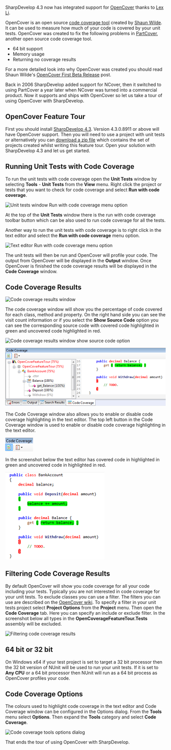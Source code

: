 SharpDevelop 4.3 now has integrated support for [OpenCover](https://github.com/sawilde/opencover) thanks to [Lex Li](http://www.lextm.com/).

OpenCover is an open source [code coverage tool](http://en.wikipedia.org/wiki/Code_coverage) created by [Shaun Wilde](http://scubamunki.blogspot.co.uk/). It can be used to measure how much of your code is covered by your unit tests. OpenCover was created to fix the following problems in [PartCover](http://sourceforge.net/projects/partcover/), another open source code coverage tool.

* 64 bit support
* Memory usage
* Returning no coverage results

For a more detailed look into why OpenCover was created you should read Shaun Wilde's [OpenCover First Beta Release](http://scubamunki.blogspot.co.uk/2011/06/opencover-first-beta-release.html) post.

Back in 2006 SharpDevelop added support for NCover, then it switched to using PartCover a year later when NCover was turned into a commercial product. Now it supports and ships with OpenCover so let us take a tour of using OpenCover with SharpDevelop.

## OpenCover Feature Tour

First you should install [SharpDevelop 4.3](http://build.sharpdevelop.net/buildartefacts/). Version 4.3.0.8911 or above will have OpenCover support. Then you will need to use a project with unit tests or alternatively you can [download a zip file](http://community.sharpdevelop.net/blogs/mattward/OpenCover/OpenCoverFeatureTour.zip) which contains the set of projects created whilst writing this feature tour. Open your solution with SharpDevelop 4.3 and let us get started.

## Running Unit Tests with Code Coverage

To run the unit tests with code coverage open the **Unit Tests** window by selecting **Tools** - **Unit Tests** from the **View** menu.  Right click the project or tests that you want to check for code coverage and select **Run with code coverage**.

![Unit tests window Run with code coverage menu option](/Images/OpenCoverFeatureTourRunUnitTestsWithCodeCoverageUnitTestsWindowContextMenu.png)

At the top of the **Unit Tests** window there is the run with code coverage toolbar button which can be also used to run code coverage for all the tests.

Another way to run the unit tests with code coverage is to right click in the text editor and select the **Run with code coverage** menu option.

![Text editor Run with code coverage menu option](/Images/OpenCoverFeatureTourRunUnitTestsWithCodeCoverageTextEditorContextMenu.png)

The unit tests will then be run and OpenCover will profile your code. The output from OpenCover will be displayed in the **Output** window. Once OpenCover is finished the code coverage results will be displayed in the **Code Coverage** window.

## Code Coverage Results

![Code coverage results window](/Images/OpenCoverFeatureTourCodeCoverageResultsWindow.png)

The code coverage window will show you the percentage of code covered for each class, method and property. On the right hand side you can see the visit count information or if you select the **Show Source Code** option you can see the corresponding source code with covered code highlighted in green and uncovered code highlighted in red.

![Code coverage results window show source code option](/Images/OpenCoverFeatureTourCodeCoverageResultsWindowShowSourceCode.png)

![Code coverage results window with source code](Images/OpenCoverFeatureTourCodeCoverageResultsWindowWithSourceCode.png)

The Code Coverage window also allows you to enable or disable code coverage highlighting in the text editor. The top left button in the Code Coverage window is used to enable or disable code coverage highlighting in the text editor.

![Code coverage window - toggle code coverage highlighting](Images/OpenCoverFeatureTourCodeCoverageResultsWindowToggleCodeCoverageHighlighting.png)

In the screenshot below the text editor has covered code in highlighted in green and uncovered code in highlighted in red.

![Code coverage highlighting in text editor](Images/OpenCoverFeatureTourTextEditorCodeCoverageHighlighting.png)

## Filtering Code Coverage Results

By default OpenCover will show you code coverage for all your code including your tests. Typically you are not interested in code coverage for your unit tests. To exclude classes you can use a filter. The filters you can use are described on the [OpenCover wiki](https://github.com/sawilde/opencover/wiki/Usage). To specify a filter in your unit tests project select **Project Options** from the **Project** menu.  Then open the **Code Coverage** tab. Here you can specify an include or exclude filter. In the screenshot below all types in the **OpenCoverageFeatureTour.Tests** assembly will be excluded.

![Filtering code coverage results](/Images/OpenCoverFeatureTourFilteringCodeCoverage.png)

## 64 bit or 32 bit

On Windows x64 if your test project is set to target a 32 bit processor then the 32 bit version of NUnit will be used to run your unit tests. If it is set to **Any CPU** or a 64 bit processor then NUnit will run as a 64 bit process as OpenCover profiles your code.

## Code Coverage Options

The colours used to highlight code coverage in the text editor and Code Coverage window can be configured in the Options dialog. From the **Tools** menu select **Options**. Then expand the **Tools** category and select **Code Coverage**.

![Code coverage tools options dialog](/Images/OpenCoverFeatureTourCodeCoverageOptions.png)

That ends the tour of using OpenCover with SharpDevelop.
